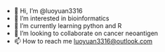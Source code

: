 - 👋 Hi, I’m @luoyuan3316
- 👀 I’m interested in bioinformatics
- 🌱 I’m currently learning python and R
- 💞️ I’m looking to collaborate on cancer neoantigen
- 📫 How to reach me luoyuan3316@outlook.com

<!---
luoyuan3316/luoyuan3316 is a ✨ special ✨ repository because its `README.md` (this file) appears on your GitHub profile.
You can click the Preview link to take a look at your changes.
--->
